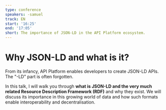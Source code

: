 ```yaml
---
type: conference
speakers: -samuel
track: EN
start: '16:25'
end: '17:05'
short: The importance of JSON-LD in the API Platform ecosystem.
---
```


# Why JSON-LD and what is it?

From its infancy, API Platform enables developers to create JSON-LD APIs. The "-LD" part is often forgotten.

In this talk, I will walk you through **what is JSON-LD and the very much related Resource Description Framework (RDF)** and why they exist. We will discuss its importance in this growing world of data and how such formats enable interoperability and decentralisation.
